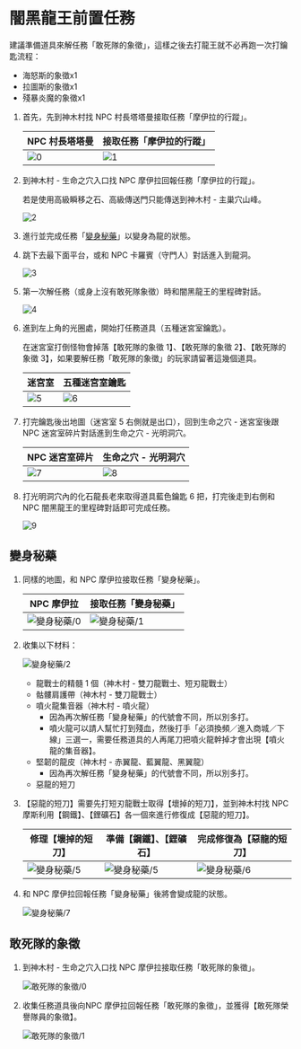 # 闇黑龍王前置任務

建議準備道具來解任務「敢死隊的象徵」，這樣之後去打龍王就不必再跑一次打鑰匙流程：

- 海怒斯的象徵x1
- 拉圖斯的象徵x1
- 殘暴炎魔的象徵x1

1. 首先，先到神木村找 NPC 村長塔塔曼接取任務「摩伊拉的行蹤」。

    | NPC 村長塔塔曼 | 接取任務「摩伊拉的行蹤」 |
    |-------------|-------------|
    | ![0](0.png) | ![1](1.png) |

2. 到神木村 - 生命之穴入口找 NPC 摩伊拉回報任務「摩伊拉的行蹤」。

    若是使用高級瞬移之石、高級傳送門只能傳送到神木村 - 主巢穴山峰。

    ![2](2.png)

3. 進行並完成任務「[變身秘藥](#變身秘藥)」以變身為龍的狀態。

4. 跳下去最下面平台，或和 NPC 卡羅賓（守門人）對話進入到龍洞。

    ![3](3.png)

5. 第一次解任務（或身上沒有敢死隊象徵）時和闇黑龍王的里程碑對話。

    ![4](4.png)

6. 進到左上角的光圈處，開始打任務道具（五種迷宮室鑰匙）。

    在迷宮室打倒怪物會掉落【敢死隊的象徵 1】、【敢死隊的象徵 2】、【敢死隊的象徵 3】，如果要解任務「敢死隊的象徵」的玩家請留著這幾個道具。

    | 迷宮室       | 五種迷宮室鑰匙 |
    |-------------|-------------|
    | ![5](5.png) | ![6](6.png) |

7. 打完鑰匙後出地圖（迷宮室 5 右側就是出口），回到生命之穴 - 迷宮室後跟 NPC 迷宮室碎片對話進到生命之穴 - 光明洞穴。

    | NPC 迷宮室碎片 | 生命之穴 - 光明洞穴 |
    |-------------|-------------|
    | ![7](7.png) | ![8](8.png) |

8. 打光明洞穴內的化石龍長老來取得道具藍色鑰匙 6 把，打完後走到右側和 NPC 闇黑龍王的里程碑對話即可完成任務。

    ![9](9.png)

## 變身秘藥

1. 同樣的地圖，和 NPC 摩伊拉接取任務「變身秘藥」。

    | NPC 摩伊拉                  | 接取任務「變身秘藥」           |
    |-----------------------------|-----------------------------|
    | ![變身秘藥/0](變身秘藥/0.png) | ![變身秘藥/1](變身秘藥/1.png) |

2. 收集以下材料：

    ![變身秘藥/2](變身秘藥/2.png)

    - 龍戰士的精髓 1 個（神木村 - 雙刀龍戰士、短刃龍戰士）
    - 骷髏肩護帶（神木村 - 雙刀龍戰士）
    - 噴火龍集音器（神木村 - 噴火龍）
      - 因為再次解任務「變身秘藥」的代號會不同，所以別多打。
      - 噴火龍可以請人幫忙打到殘血，然後打手「必須換頻／進入商城／下線」三選一，需要任務道具的人再尾刀把噴火龍幹掉才會出現【噴火龍的集音器】。
    - 堅韌的龍皮（神木村 - 赤翼龍、藍翼龍、黑翼龍）
      - 因為再次解任務「變身秘藥」的代號會不同，所以別多打。
    - 惡龍的短刀

3. 【惡龍的短刀】需要先打短刃龍戰士取得【壞掉的短刀】，並到神木村找 NPC 摩斯利用【鋼鐵】、【鋰礦石】各一個來進行修復成【惡龍的短刀】。

    | 修理【壞掉的短刀】            | 準備【鋼鐵】、【鋰礦石】        | 完成修復為【惡龍的短刀】        |
    |-----------------------------|-----------------------------|-----------------------------|
    | ![變身秘藥/5](變身秘藥/4.png) | ![變身秘藥/5](變身秘藥/5.png) | ![變身秘藥/6](變身秘藥/6.png) |

4. 和 NPC 摩伊拉回報任務「變身秘藥」後將會變成龍的狀態。

    ![變身秘藥/7](變身秘藥/7.png)

## 敢死隊的象徵

1. 到神木村 - 生命之穴入口找 NPC 摩伊拉接取任務「敢死隊的象徵」。

    ![敢死隊的象徵/0](敢死隊的象徵/0.png)

2. 收集任務道具後向NPC 摩伊拉回報任務「敢死隊的象徵」，並獲得【敢死隊榮譽隊員的象徵】。

    ![敢死隊的象徵/1](敢死隊的象徵/1.png)
